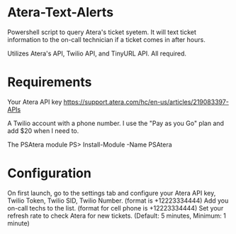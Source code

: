 # Atera-Text-Alerts
Powershell script to query Atera's ticket syetem. It will text ticket information to the on-call technician if a ticket comes in after hours.

Utilizes Atera's API, Twilio API, and TinyURL API. All required.

# Requirements
Your Atera API key
https://support.atera.com/hc/en-us/articles/219083397-APIs

A Twilio account with a phone number. I use the "Pay as you Go" plan and add $20 when I need to.

The PSAtera module
PS> Install-Module -Name PSAtera

# Configuration
On first launch, go to the settings tab and configure your Atera API key, Twilio Token, Twilio SID, Twilio Number. (format is +12223334444)
Add you on-call techs to the list. (format for cell phone is +12223334444)
Set your refresh rate to check Atera for new tickets. (Default: 5 minutes, Minimum: 1 minute)
